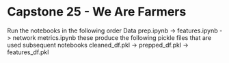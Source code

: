 # Capstone 25 - We Are Farmers

Run the notebooks in the following order
Data prep.ipynb -> features.ipynb -> network metrics.ipynb
these produce the following pickle files that are used subsequent notebooks
cleaned_df.pkl -> prepped_df.pkl -> features_df.pkl 



